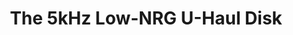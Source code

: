 ---
ee_id: '4431'
site: '1'
type: '2'
long_id: 1998-003 The 5kHz Low-NRG U-Haul Disk
url: 1998-003-Uhaul
title: The 5kHz Low-NRG U-Haul Disk
year: '1998'
medium: 1.44 Meg Floppy
commission:
dims:
pitch: "​EP all composed for and stored on a 1.55 Meg floppy. Mac Os 9 only!"
ps:
live_url:
related:
youtube:
imgs: 5khz-1998-003-web-ih--Od5c.jpg
subheading:
display_year: '1998'
download: 5khz-1998-003-digital-master.img.zip
add_credit:
add_credits:
related_code:
layout: things-i-made
---